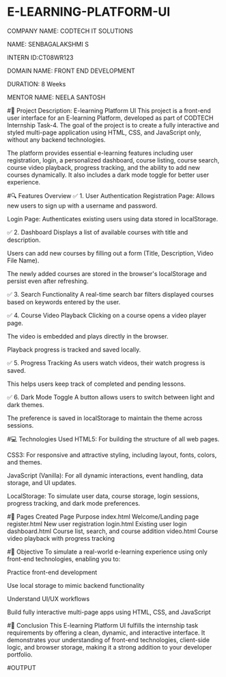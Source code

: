 # E-LEARNING-PLATFORM-UI

COMPANY NAME: CODTECH IT SOLUTIONS

NAME: SENBAGALAKSHMI S

INTERN ID:CT08WR123

DOMAIN NAME: FRONT END DEVELOPMENT

DURATION: 8 Weeks

MENTOR NAME: NEELA SANTOSH

#📝 Project Description: E-learning Platform UI
This project is a front-end user interface for an E-learning Platform, developed as part of CODTECH Internship Task-4. The goal of the project is to create a fully interactive and styled multi-page application using HTML, CSS, and JavaScript only, without any backend technologies.

The platform provides essential e-learning features including user registration, login, a personalized dashboard, course listing, course search, course video playback, progress tracking, and the ability to add new courses dynamically. It also includes a dark mode toggle for better user experience.

#🔍 Features Overview
✅ 1. User Authentication
Registration Page: Allows new users to sign up with a username and password.

Login Page: Authenticates existing users using data stored in localStorage.

✅ 2. Dashboard
Displays a list of available courses with title and description.

Users can add new courses by filling out a form (Title, Description, Video File Name).

The newly added courses are stored in the browser's localStorage and persist even after refreshing.

✅ 3. Search Functionality
A real-time search bar filters displayed courses based on keywords entered by the user.

✅ 4. Course Video Playback
Clicking on a course opens a video player page.

The video is embedded and plays directly in the browser.

Playback progress is tracked and saved locally.

✅ 5. Progress Tracking
As users watch videos, their watch progress is saved.

This helps users keep track of completed and pending lessons.

✅ 6. Dark Mode Toggle
A button allows users to switch between light and dark themes.

The preference is saved in localStorage to maintain the theme across sessions.

#💻 Technologies Used
HTML5: For building the structure of all web pages.

CSS3: For responsive and attractive styling, including layout, fonts, colors, and themes.

JavaScript (Vanilla): For all dynamic interactions, event handling, data storage, and UI updates.

LocalStorage: To simulate user data, course storage, login sessions, progress tracking, and dark mode preferences.

#📄 Pages Created
Page	Purpose
index.html	Welcome/Landing page
register.html	New user registration
login.html	Existing user login
dashboard.html	Course list, search, and course addition
video.html	Course video playback with progress tracking

#🎯 Objective
To simulate a real-world e-learning experience using only front-end technologies, enabling you to:

Practice front-end development

Use local storage to mimic backend functionality

Understand UI/UX workflows

Build fully interactive multi-page apps using HTML, CSS, and JavaScript

#🏁 Conclusion
This E-learning Platform UI fulfills the internship task requirements by offering a clean, dynamic, and interactive interface. It demonstrates your understanding of front-end technologies, client-side logic, and browser storage, making it a strong addition to your developer portfolio.

#OUTPUT


